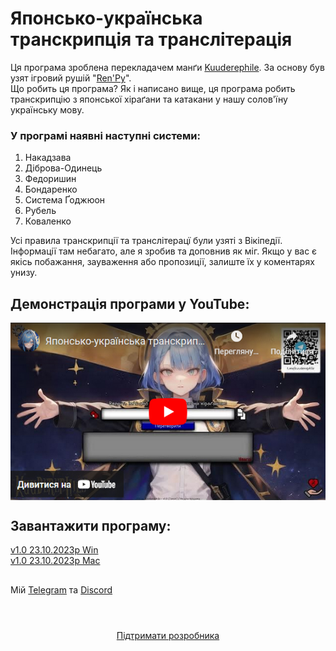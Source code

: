 # Японсько-українська транскрипція та транслітерація

Ця програма зроблена перекладачем манґи [Kuuderephile](https://t.me/kuuderephile). За основу був узят ігровий рушій "[Ren'Py](https://www.renpy.org/)". <br>Що робить ця програма? Як і написано вище, ця програма робить транскрипцію з японської хіраґани та катакани у нашу солов'їну українську мову.

### У програмі наявні наступні системи:<br>
1. Накадзава
2. Діброва-Одинець
3. Федоришин
4. Бондаренко
5. Система Ґоджюон
6. Рубель
7. Коваленко

Усі правила транскрипції та транслітерацї були узяті з Вікіпедії. Інформації там небагато, але я зробив та доповнив як міг. Якщо у вас є якісь побажання, зауваження або пропозиції, залиште їх у коментарях унизу.

## Демонстрація програми у YouTube:<br>
<a class="link2" href="https://youtu.be/pl1MdYjYlIM">
<img src="https://raw.githubusercontent.com/Kuudere-phile/tl.kuudere-phile/refs/heads/main/image/YouT.jpg" alt="Зображення" style="display: block; margin: 0 auto;">
</a>

## Завантажити програму: 
<a class="link2" href="https://github.com/Kuudere-phile/tl.kuudere-phile/releases/download/v1.0/Kuuderephile-1.0-pc.7z">v1.0 23.10.2023р Win</a><br>
<a class="link2" href="https://github.com/Kuudere-phile/tl.kuudere-phile/releases/download/v1.0/Kuuderephile-1.0-mac.7z">v1.0 23.10.2023р Mac</a><br>
##
Мій [Telegram](https://t.me/kuuderephile) та [Discord](https://discord.gg/36yH5WrmN3)
#
<div align="center">
<br><a class="link2" href="https://kuudere-phile.github.io/kuuderephile/donate/">Підтримати розробника</a>
</div>
